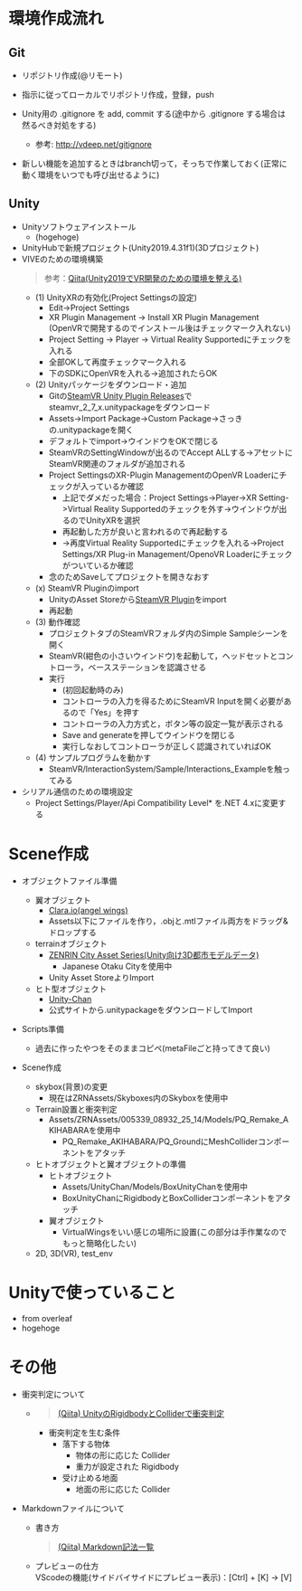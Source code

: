 # 環境作成流れ
## Git
* リポジトリ作成(@リモート)

* 指示に従ってローカルでリポジトリ作成，登録，push

* Unity用の .gitignore を add, commit する(途中から .gitignore する場合は然るべき対処をする)
    * 参考: <http://vdeep.net/gitignore>  

* 新しい機能を追加するときはbranch切って，そっちで作業しておく(正常に動く環境をいつでも呼び出せるように)

## Unity
* Unityソフトウェアインストール
    * (hogehoge)
* UnityHubで新規プロジェクト(Unity2019.4.31f1)(3Dプロジェクト)
* VIVEのための環境構築
    >参考：[Qiita(Unity2019でVR開発のための環境を整える)](https://qiita.com/RyoyaHase/items/36910ec8a0b3d8122f8c)
    * (1) UnityXRの有効化(Project Settingsの設定)
        * Edit->Project Settings
        * XR Plugin Management -> Install XR Plugin Management (OpenVRで開発するのでインストール後はチェックマーク入れない)
        * Project Setting -> Player -> Virtual Reality Supportedにチェックを入れる
        * 全部OKして再度チェックマーク入れる
        * 下のSDKにOpenVRを入れる->追加されたらOK
    * (2) Unityパッケージをダウンロード・追加
        * Gitの[SteamVR Unity Plugin Releases](https://github.com/ValveSoftware/steamvr_unity_plugin/releases)でsteamvr_2_7_x.unitypackageをダウンロード
        * Assets->Import Package->Custom Package->さっきの.unitypackageを開く
        * デフォルトでimport->ウインドウをOKで閉じる
        * SteamVRのSettingWindowが出るのでAccept ALLする->アセットにSteamVR関連のフォルダが追加される
        * Project SettingsのXR-Plugin ManagementのOpenVR Loaderにチェックが入っているか確認
            * 上記でダメだった場合：Project Settings->Player->XR Setting->Virtual Reality Supportedのチェックを外す->ウインドウが出るのでUnityXRを選択
            * 再起動した方が良いと言われるので再起動する
            * ->再度Virtual Reality Supportedにチェックを入れる->Project Settings/XR Plug-in Management/OpenoVR Loaderにチェックがついているか確認
        * 念のためSaveしてプロジェクトを開きなおす
    * (x) SteamVR Pluginのimport
        * UnityのAsset Storeから[SteamVR Plugin](https://assetstore.unity.com/packages/tools/integration/steamvr-plugin-32647)をimport
        * 再起動
    * (3) 動作確認
        * プロジェクトタブのSteamVRフォルダ内のSimple Sampleシーンを開く
        * SteamVR(紺色の小さいウインドウ)を起動して，ヘッドセットとコントローラ，ベースステーションを認識させる
        * 実行
            * (初回起動時のみ)
            * コントローラの入力を得るためにSteamVR Inputを開く必要があるので「Yes」を押す
            * コントローラの入力方式と，ボタン等の設定一覧が表示される
            * Save and generateを押してウインドウを閉じる
            * 実行しなおしてコントローラが正しく認識されていればOK
    * (4) サンプルプログラムを動かす
        * SteamVR/InteractionSystem/Sample/Interactions_Exampleを触ってみる
* シリアル通信のための環境設定
    * Project Settings/Player/Api Compatibility Level* を.NET 4.xに変更する

# Scene作成
* オブジェクトファイル準備
    * 翼オブジェクト
        * [Clara.io(angel wings)](https://clara.io/view/94bb2ae9-da6c-4d0d-9d06-b43af66d27b4)
        * Assets以下にファイルを作り，.objと.mtlファイル両方をドラッグ&ドロップする
    * terrainオブジェクト
        * [ZENRIN City Asset Series(Unity向け3D都市モデルデータ)](https://www.zenrin.co.jp/contents/product/service/3d/asset/index.html)
            * Japanese Otaku Cityを使用中
        * Unity Asset StoreよりImport
    * ヒト型オブジェクト
        * [Unity-Chan](https://unity-chan.com/)
        * 公式サイトから.unitypackageをダウンロードしてImport
* Scripts準備
    * 過去に作ったやつをそのままコピペ(metaFileごと持ってきて良い)

* Scene作成
    * skybox(背景)の変更
        * 現在はZRNAssets/Skyboxes内のSkyboxを使用中
    * Terrain設置と衝突判定
        * Assets/ZRNAssets/005339_08932_25_14/Models/PQ_Remake_AKIHABARAを使用中
            * PQ_Remake_AKIHABARA/PQ_GroundにMeshColliderコンポーネントをアタッチ
    * ヒトオブジェクトと翼オブジェクトの準備
        * ヒトオブジェクト
            * Assets/UnityChan/Models/BoxUnityChanを使用中
            * BoxUnityChanにRigidbodyとBoxColliderコンポーネントをアタッチ 
        * 翼オブジェクト
            * VirtualWingsをいい感じの場所に設置(この部分は手作業なのでもっと簡略化したい)
    * 2D, 3D(VR), test_env



# Unityで使っていること
* from overleaf
* hogehoge

# その他
* 衝突判定について
    * > [(Qiita) UnityのRigidbodyとColliderで衝突判定](https://qiita.com/yando/items/0cd2daaf1314c0674bbe)
        * 衝突判定を生む条件 
            * 落下する物体
                * 物体の形に応じた Collider
                * 重力が設定された Rigidbody
            * 受け止める地面
                * 地面の形に応じた Collider
    
* Markdownファイルについて
    * 書き方  
        >[(Qiita) Markdown記法一覧](https://qiita.com/oreo/items/82183bfbaac69971917f)
    * プレビューの仕方  
        VScodeの機能(サイドバイサイドにプレビュー表示)：[Ctrl] + [K] → [V]


